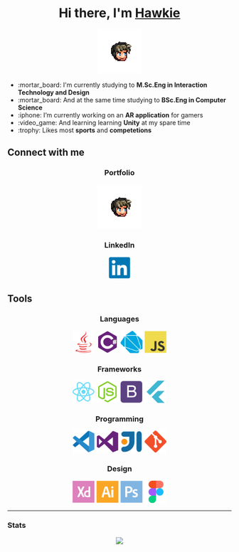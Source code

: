 <div align="center">
  <h1>Hi there, I'm <a href="https://hawkie.me">Hawkie</a></h1>
  <a href="https://hawkie.me"><img alt="Hawkie" src="emote.png" width="100px"/></a>
  
  <div align="left">
    <ul>
      <li>:mortar_board: I'm currently studying to <b>M.Sc.Eng in Interaction Technology and Design</b></li>
      <li>:mortar_board: And at the same time studying to <b>BSc.Eng in Computer Science</b></li>
      <li>:iphone: I’m currently working on an <b>AR application</b> for gamers</li>
      <li>:video_game: And learning learning <b>Unity</b> at my spare time</li>
      <li>:trophy: Likes most <b>sports</b> and <b>competetions</b></li>
    </ul>
  </div>
  
</div>
  
## Connect with me

<div align="center">
  <h3>Portfolio</h3>
  <img width="100px" alt="hawkie.me" src="emote.png"/>
  <h3>LinkedIn</h3>
  <code><img width="50px" alt="LinkedIn" src="images/linkedin-original.svg"/></code>
</div>

## Tools

<!--##### Languages

<table>
  <tbody>
    <tr>  
      <td><code><img width="50px" alt="Java" src="images/java-plain.svg"/></code></td>
      <td><code><img width="50px" alt="C#" src="images/csharp-plain.svg"/></code></td>
      <td><code><img width="50px" alt="Dart" src="images/dart-plain.svg"/></code></td>
      <td><code><img width="50px" alt="Javscript" src="images/javascript-original.svg"/></code></td>
    </tr>
  </tbody>
</table>

###### Frameworks

<table>
  <tbody>
    <tr>
      <td><code><img width="50px" alt="React" src="images/react-original.svg"/></code></td>
      <td><code><img width="50px" alt="node.js" src="images/nodejs-original.svg"/></code></td>
      <td><code><img width="50px" alt="Bootstrap" src="images/bootstrap-plain.svg"/></code></td>
      <td><code><img width="50px" alt="Flutter" src="images/flutter-plain.svg"/></code></td>
    </tr>
  </tbody>
</table>

###### Programming

<table>
  <tbody>
    <tr>
      <td><code><img width="50px" alt="Visual Studio Code" src="images/vscode-original.svg"/></code></td>
      <td><code><img width="50px" alt="Visual Studio" src="images/visualstudio-plain.svg"/></code></td>
      <td><code><img width="50px" alt="IntelliJ" src="images/intellij-original.svg"/></code></td>
      <td><code><img width="50px" alt="Git" src="images/git-plain.svg"/></code></td>
    </tr>
  </tbody>
</table>

###### Design

<table>
  <tbody>
    <tr>
      <td> <code><img width="50px" alt="AdobeXD" src="images/xd-plain.svg"/></code></td>
      <td> <code><img width="50px" alt="Illustrator" src="images/illustrator-plain.svg"/></code></td>
      <td><code><img width="50px" alt="Photoshop" src="images/photoshop-plain.svg"/></code></td>
      <td> <code><img  width="50px" alt="Figma" src="images/figma-original.svg"/></code> </td>
  </tbody>
</table>-->

<div align="center">
  <h3>Languages</h3>
  <code><img width="50px" alt="Java" src="images/java-plain.svg"/></code>
  <code><img width="50px" alt="C#" src="images/csharp-plain.svg"/></code>
  <code><img width="50px" alt="Dart" src="images/dart-plain.svg"/></code>
  <code><img width="50px" alt="Javscript" src="images/javascript-original.svg"/></code>
</div>

<div align="center">
  <h3>Frameworks</h3>
  <code><img width="50px" alt="React" src="images/react-original.svg"/></code>
  <code><img width="50px" alt="node.js" src="images/nodejs-original.svg"/></code>
  <code><img width="50px" alt="Bootstrap" src="images/bootstrap-plain.svg"/></code>
  <code><img width="50px" alt="Flutter" src="images/flutter-plain.svg"/></code>
</div>

<div align="center">
  <h3>Programming</h3>
  <code><img width="50px" alt="Visual Studio Code" src="images/vscode-original.svg"/></code>
  <code><img width="50px" alt="Visual Studio" src="images/visualstudio-plain.svg"/></code>
  <code><img width="50px" alt="IntelliJ" src="images/intellij-original.svg"/></code>
  <td><code><img width="50px" alt="Git" src="images/git-plain.svg"/></code>
</div>


<div align="center">
  <h3>Design</h3>
  <code><img width="50px" alt="AdobeXD" src="images/xd-plain.svg"/></code>
  <code><img width="50px" alt="Illustrator" src="images/illustrator-plain.svg"/></code>
  <code><img width="50px" alt="Photoshop" src="images/photoshop-plain.svg"/></code>
  <code><img  width="50px" alt="Figma" src="images/figma-original.svg"/></code>
</div>

---

### Stats

<p align="center">
  <img src="https://github-readme-stats.vercel.app/api?username=hawkieone&show_icons=true&theme=dracula&hide=stars,issues">
</p>


[website]: https://hawkie.me
[linkedin]: https://www.linkedin.com/in/h%C3%A5kan-lindahl-3a0427153/
